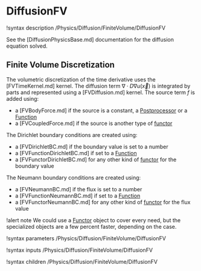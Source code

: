 # DiffusionFV

!syntax description /Physics/Diffusion/FiniteVolume/DiffusionFV

See the [DiffusionPhysicsBase.md] documentation for the diffusion equation solved.

## Finite Volume Discretization

The volumetric discretization of the time derivative uses the [FVTimeKernel.md] kernel.
The diffusion term $\nabla \cdot D \nabla u(\vec{x})$ is integrated by parts and represented using a [FVDiffusion.md] kernel.
The source term $f$ is added using:

- a [FVBodyForce.md] if the source is a constant, a [Postprocessor](syntax/Postprocessors/index.md) or a [Function](syntax/Functions/index.md)
- a [FVCoupledForce.md] if the source is another type of [functor](syntax/Functors/index.md)


The Dirichlet boundary conditions are created using:
- a [FVDirichletBC.md] if the boundary value is set to a number
- a [FVFunctionDirichletBC.md] if set to a [Function](syntax/Functions/index.md)
- a [FVFunctorDirichletBC.md] for any other kind of [functor](syntax/Functors/index.md) for the boundary value


The Neumann boundary conditions are created using:
- a [FVNeumannBC.md] if the flux is set to a number
- a [FVFunctionNeumannBC.md] if set to a [Function](syntax/Functions/index.md)
- a [FVFunctorNeumannBC.md] for any other kind of [functor](syntax/Functors/index.md) for the flux value


!alert note
We could use a [Functor](syntax/Functors/index.md) object to cover every need, but the specialized objects
are a few percent faster, depending on the case.

!syntax parameters /Physics/Diffusion/FiniteVolume/DiffusionFV

!syntax inputs /Physics/Diffusion/FiniteVolume/DiffusionFV

!syntax children /Physics/Diffusion/FiniteVolume/DiffusionFV
